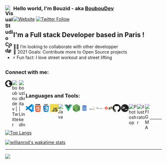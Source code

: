 ### Hello world, I'm Bouzid - aka [BoubouDev][website] <img align="left" alt="Visual Studio Code" width="26px" src="https://camo.githubusercontent.com/e8e7b06ecf583bc040eb60e44eb5b8e0ecc5421320a92929ce21522dbc34c891/68747470733a2f2f6d656469612e67697068792e636f6d2f6d656469612f6876524a434c467a6361737252346961377a2f67697068792e676966" />

[![Website](https://img.shields.io/website?label=bouzid-krita.com&style=for-the-badge&url=https%3A%2F%2Fbouzid-krita.com)](https://bouzid-krita.com)
[![Twitter Follow](https://img.shields.io/twitter/follow/boubou_dev?color=1DA1F2&logo=twitter&style=for-the-badge)](https://twitter.com/intent/follow?original_referer=https%3A%2F%2Fgithub.com%2Fboubou_dev&screen_name=boubou_dev)

## I'm a Full stack Developer based in Paris !

- 🤝🏻 I’m looking to collaborate with other developper
- 🥅 2021 Goals: Contribute more to Open Source projects
- ⚡ Fun fact: I love street workout and street lifting

### Connect with me:

[<img align="left" alt="bouzid-krita.com" width="22px" src="https://raw.githubusercontent.com/iconic/open-iconic/master/svg/globe.svg" />][website]
[<img align="left" alt="bouboudev | Twitter" width="22px" src="https://cdn.jsdelivr.net/npm/simple-icons@v3/icons/twitter.svg" />][twitter]
[<img align="left" alt="bouzidkrita | LinkedIn" width="22px" src="https://cdn.jsdelivr.net/npm/simple-icons@v3/icons/linkedin.svg" />][linkedin]

<br />

### Languages and Tools:

[<img align="left" alt="Visual Studio Code" width="26px" src="https://raw.githubusercontent.com/github/explore/80688e429a7d4ef2fca1e82350fe8e3517d3494d/topics/visual-studio-code/visual-studio-code.png" />][website]
[<img align="left" alt="HTML5" width="26px" src="https://raw.githubusercontent.com/github/explore/80688e429a7d4ef2fca1e82350fe8e3517d3494d/topics/html/html.png" />][website]
[<img align="left" alt="CSS3" width="26px" src="https://raw.githubusercontent.com/github/explore/80688e429a7d4ef2fca1e82350fe8e3517d3494d/topics/css/css.png" />][website]
[<img align="left" alt="JavaScript" width="26px" src="https://raw.githubusercontent.com/github/explore/80688e429a7d4ef2fca1e82350fe8e3517d3494d/topics/javascript/javascript.png" />][website]

[<img align="left" alt="Java" width="20px" src="https://upload.wikimedia.org/wikipedia/fr/thumb/2/2e/Java_Logo.svg/800px-Java_Logo.svg.png" />][website]

[<img align="left" alt="Vue.js" width="26px" src="https://raw.githubusercontent.com/github/explore/80688e429a7d4ef2fca1e82350fe8e3517d3494d/topics/vue/vue.png" />][website]

[<img align="left" alt="Node.js" width="26px" src="https://raw.githubusercontent.com/github/explore/80688e429a7d4ef2fca1e82350fe8e3517d3494d/topics/nodejs/nodejs.png" />][website]
[<img align="left" alt="SQL" width="26px" src="https://raw.githubusercontent.com/github/explore/80688e429a7d4ef2fca1e82350fe8e3517d3494d/topics/sql/sql.png" />][website]
[<img align="left" alt="MySQL" width="26px" src="https://raw.githubusercontent.com/github/explore/80688e429a7d4ef2fca1e82350fe8e3517d3494d/topics/mysql/mysql.png" />][website]
[<img align="left" alt="MongoDB" width="26px" src="https://raw.githubusercontent.com/github/explore/80688e429a7d4ef2fca1e82350fe8e3517d3494d/topics/mongodb/mongodb.png" />][website]
[<img align="left" alt="Git" width="26px" src="https://raw.githubusercontent.com/github/explore/80688e429a7d4ef2fca1e82350fe8e3517d3494d/topics/git/git.png" />][website]
[<img align="left" alt="GitHub" width="26px" src="https://raw.githubusercontent.com/github/explore/78df643247d429f6cc873026c0622819ad797942/topics/github/github.png" />][website]
[<img align="left" alt="Terminal" width="26px" src="https://raw.githubusercontent.com/github/explore/80688e429a7d4ef2fca1e82350fe8e3517d3494d/topics/terminal/terminal.png" />][website]

[<img align="left" alt="Photoshop" width="26px" src="https://upload.wikimedia.org/wikipedia/commons/thumb/a/af/Adobe_Photoshop_CC_icon.svg/langfr-1024px-Adobe_Photoshop_CC_icon.svg.png" />][website]

[<img align="left" alt="illustrator" width="26px" src="https://upload.wikimedia.org/wikipedia/commons/7/7f/Adobe_Illustrator_CS3_icon.png" />][website]

[<img align="left" alt="FIGMA" width="15px" src="https://upload.wikimedia.org/wikipedia/commons/thumb/3/33/Figma-logo.svg/langfr-800px-Figma-logo.svg.png" />][website]
<br />
<br />

---

[![Top Langs](https://github-readme-stats.vercel.app/api/top-langs/?username=bouboudev&layout=compact)](https://github.com/bouboudev/github-readme-stats)

[![willianrod's wakatime stats](https://github-readme-stats.vercel.app/api/wakatime?username=bouboudev)](https://github.com/bouboudev/github-readme-stats)

---

![](https://visitor-badge.glitch.me/badge?page_id=bouboudev.bouboudev)

[website]: https://bouzid-krita.com
[twitter]: https://twitter.com/Boubou_dev
[linkedin]: https://www.linkedin.com/in/bouzidkrita/
